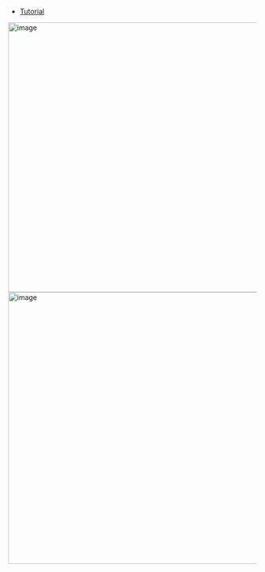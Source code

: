 - [Tutorial](https://www.youtube.com/watch?v=R8_veQiYBjI)

<img width="967" height="547" alt="image" src="https://github.com/user-attachments/assets/f76cfcd1-aef4-495c-9f1d-639e8780b390" />

<img width="969" height="551" alt="image" src="https://github.com/user-attachments/assets/22308164-c8f9-4af5-baae-cc64007e6436" />
